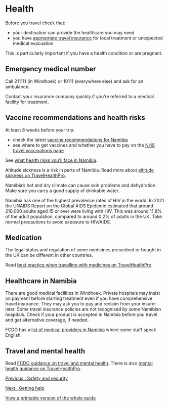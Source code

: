 # Health

Before you travel check that:

* your destination can provide the healthcare you may need
* you have [appropriate travel insurance](https://www.gov.uk/guidance/foreign-travel-insurance) for local treatment or unexpected medical evacuation

This is particularly important if you have a health condition or are pregnant.

## Emergency medical number

Call 211111 (in Windhoek) or 10111 (everywhere else) and ask for an ambulance.

Contact your insurance company quickly if you’re referred to a medical facility for treatment.

## Vaccine recommendations and health risks

At least 8 weeks before your trip:

* check the latest [vaccine recommendations for Namibia](https://travelhealthpro.org.uk/country/157/namibia#Vaccine_Recommendations)
* see where to get vaccines and whether you have to pay on the [NHS travel vaccinations page](https://www.nhs.uk/conditions/travel-vaccinations/)

See [what health risks you’ll face in Namibia](https://travelhealthpro.org.uk/country/157/namibia).

Altitude sickness is a risk in parts of Namibia. Read more about [altitude sickness on TravelHealthPro](https://travelhealthpro.org.uk/factsheet/26/altitude-illness).

Namibia’s hot and dry climate can cause skin problems and dehydration. Make sure you carry a good supply of drinkable water.

Namibia has one of the highest prevalence rates of HIV in the world. In 2021 the UNAIDS Report on the Global AIDS Epidemic estimated that around 210,000 adults aged 15 or over were living with HIV. This was around 11.8% of the adult population, compared to around 0.2% of adults in the UK. Take normal precautions to avoid exposure to HIV/AIDS.

## Medication

The legal status and regulation of some medicines prescribed or bought in the UK can be different in other countries.

Read [best practice when travelling with medicines on TravelHealthPro](https://travelhealthpro.org.uk/factsheet/43/medicines-abroad).

## Healthcare in Namibia

There are good medical facilities in Windhoek. Private hospitals may insist on payment before starting treatment even if you have comprehensive travel insurance. They may ask you to pay and reclaim from your insurer later. Some travel insurance policies are not recognised by some Namibian hospitals. Check if your product is accepted in Namibia before you travel and get alternative coverage, if needed.

FCDO has a [list of medical providers in Namibia](https://www.gov.uk/government/publications/namibia-list-of-medical-facilitiespractitioners) where some staff speak English.

## Travel and mental health

Read [FCDO guidance on travel and mental health](https://www.gov.uk/guidance/foreign-travel-advice-for-people-with-mental-health-issues). There is also [mental health guidance on TravelHealthPro](https://travelhealthpro.org.uk/factsheet/85/travelling-with-mental-health-conditions).

[Previous
:
Safety and security](/foreign-travel-advice/namibia/safety-and-security)

[Next
:
Getting help](/foreign-travel-advice/namibia/getting-help)

[View a printable version of the whole guide](/foreign-travel-advice/namibia/print)